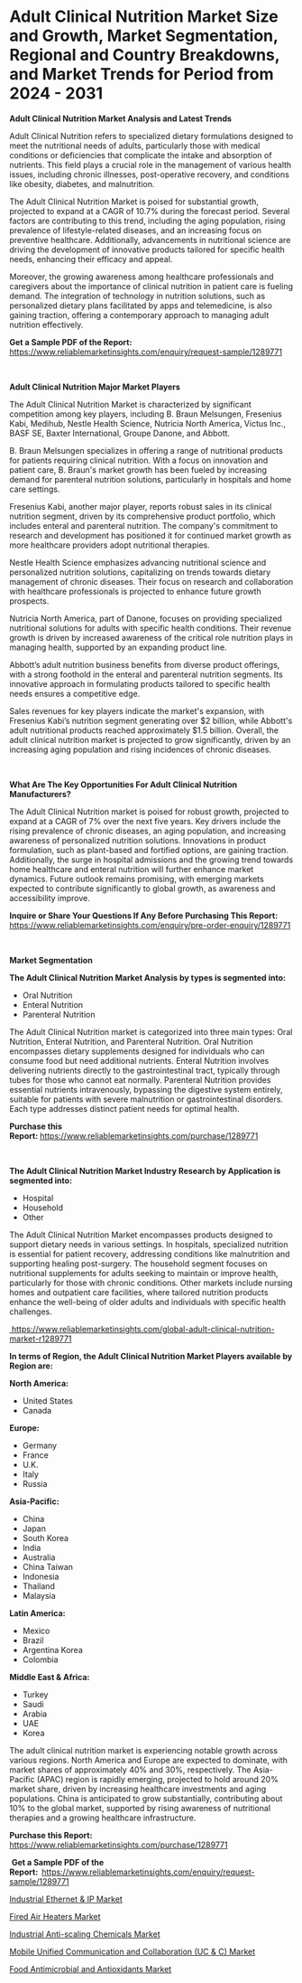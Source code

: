 <p><h1>Adult Clinical Nutrition Market Size and Growth, Market Segmentation, Regional and Country Breakdowns, and Market Trends for Period from 2024 -  2031</h1></p><p><strong>Adult Clinical Nutrition Market Analysis and Latest Trends</strong></p>
<p><p>Adult Clinical Nutrition refers to specialized dietary formulations designed to meet the nutritional needs of adults, particularly those with medical conditions or deficiencies that complicate the intake and absorption of nutrients. This field plays a crucial role in the management of various health issues, including chronic illnesses, post-operative recovery, and conditions like obesity, diabetes, and malnutrition.</p><p>The Adult Clinical Nutrition Market is poised for substantial growth, projected to expand at a CAGR of 10.7% during the forecast period. Several factors are contributing to this trend, including the aging population, rising prevalence of lifestyle-related diseases, and an increasing focus on preventive healthcare. Additionally, advancements in nutritional science are driving the development of innovative products tailored for specific health needs, enhancing their efficacy and appeal. </p><p>Moreover, the growing awareness among healthcare professionals and caregivers about the importance of clinical nutrition in patient care is fueling demand. The integration of technology in nutrition solutions, such as personalized dietary plans facilitated by apps and telemedicine, is also gaining traction, offering a contemporary approach to managing adult nutrition effectively.</p></p>
<p><strong>Get a Sample PDF of the Report:&nbsp;</strong> <a href="https://www.reliablemarketinsights.com/enquiry/request-sample/1289771?utm_campaign=1589&utm_medium=2&utm_source=Github&utm_content=ia&utm_term=26102024&utm_id=adult-clinical-nutrition">https://www.reliablemarketinsights.com/enquiry/request-sample/1289771</a></p>
<p>&nbsp;</p>
<p><strong>Adult Clinical Nutrition Major Market Players</strong></p>
<p><p>The Adult Clinical Nutrition Market is characterized by significant competition among key players, including B. Braun Melsungen, Fresenius Kabi, Medihub, Nestle Health Science, Nutricia North America, Victus Inc., BASF SE, Baxter International, Groupe Danone, and Abbott. </p><p>B. Braun Melsungen specializes in offering a range of nutritional products for patients requiring clinical nutrition. With a focus on innovation and patient care, B. Braun's market growth has been fueled by increasing demand for parenteral nutrition solutions, particularly in hospitals and home care settings.</p><p>Fresenius Kabi, another major player, reports robust sales in its clinical nutrition segment, driven by its comprehensive product portfolio, which includes enteral and parenteral nutrition. The company's commitment to research and development has positioned it for continued market growth as more healthcare providers adopt nutritional therapies.</p><p>Nestle Health Science emphasizes advancing nutritional science and personalized nutrition solutions, capitalizing on trends towards dietary management of chronic diseases. Their focus on research and collaboration with healthcare professionals is projected to enhance future growth prospects.</p><p>Nutricia North America, part of Danone, focuses on providing specialized nutritional solutions for adults with specific health conditions. Their revenue growth is driven by increased awareness of the critical role nutrition plays in managing health, supported by an expanding product line.</p><p>Abbott’s adult nutrition business benefits from diverse product offerings, with a strong foothold in the enteral and parenteral nutrition segments. Its innovative approach in formulating products tailored to specific health needs ensures a competitive edge.</p><p>Sales revenues for key players indicate the market's expansion, with Fresenius Kabi’s nutrition segment generating over $2 billion, while Abbott's adult nutritional products reached approximately $1.5 billion. Overall, the adult clinical nutrition market is projected to grow significantly, driven by an increasing aging population and rising incidences of chronic diseases.</p></p>
<p>&nbsp;</p>
<p><strong>What Are The Key Opportunities For Adult Clinical Nutrition Manufacturers?</strong></p>
<p><p>The Adult Clinical Nutrition market is poised for robust growth, projected to expand at a CAGR of 7% over the next five years. Key drivers include the rising prevalence of chronic diseases, an aging population, and increasing awareness of personalized nutrition solutions. Innovations in product formulation, such as plant-based and fortified options, are gaining traction. Additionally, the surge in hospital admissions and the growing trend towards home healthcare and enteral nutrition will further enhance market dynamics. Future outlook remains promising, with emerging markets expected to contribute significantly to global growth, as awareness and accessibility improve.</p></p>
<p><strong>Inquire or Share Your Questions If Any Before Purchasing This Report:</strong> <a href="https://www.reliablemarketinsights.com/enquiry/pre-order-enquiry/1289771?utm_campaign=1589&utm_medium=2&utm_source=Github&utm_content=ia&utm_term=26102024&utm_id=adult-clinical-nutrition">https://www.reliablemarketinsights.com/enquiry/pre-order-enquiry/1289771</a></p>
<p>&nbsp;</p>
<p><strong>Market Segmentation</strong></p>
<p><strong>The Adult Clinical Nutrition Market Analysis by types is segmented into:</strong></p>
<p><ul><li>Oral Nutrition</li><li>Enteral Nutrition</li><li>Parenteral Nutrition</li></ul></p>
<p><p>The Adult Clinical Nutrition market is categorized into three main types: Oral Nutrition, Enteral Nutrition, and Parenteral Nutrition. Oral Nutrition encompasses dietary supplements designed for individuals who can consume food but need additional nutrients. Enteral Nutrition involves delivering nutrients directly to the gastrointestinal tract, typically through tubes for those who cannot eat normally. Parenteral Nutrition provides essential nutrients intravenously, bypassing the digestive system entirely, suitable for patients with severe malnutrition or gastrointestinal disorders. Each type addresses distinct patient needs for optimal health.</p></p>
<p><strong>Purchase this Report:&nbsp;</strong><a href="https://www.reliablemarketinsights.com/purchase/1289771?utm_campaign=1589&utm_medium=2&utm_source=Github&utm_content=ia&utm_term=26102024&utm_id=adult-clinical-nutrition">https://www.reliablemarketinsights.com/purchase/1289771</a></p>
<p>&nbsp;</p>
<p><strong>The Adult Clinical Nutrition Market Industry Research by Application is segmented into:</strong></p>
<p><ul><li>Hospital</li><li>Household</li><li>Other</li></ul></p>
<p><p>The Adult Clinical Nutrition Market encompasses products designed to support dietary needs in various settings. In hospitals, specialized nutrition is essential for patient recovery, addressing conditions like malnutrition and supporting healing post-surgery. The household segment focuses on nutritional supplements for adults seeking to maintain or improve health, particularly for those with chronic conditions. Other markets include nursing homes and outpatient care facilities, where tailored nutrition products enhance the well-being of older adults and individuals with specific health challenges.</p></p>
<p><a href="https://www.reliablemarketinsights.com/global-adult-clinical-nutrition-market-r1289771?utm_campaign=1589&utm_medium=2&utm_source=Github&utm_content=ia&utm_term=26102024&utm_id=adult-clinical-nutrition">&nbsp;https://www.reliablemarketinsights.com/global-adult-clinical-nutrition-market-r1289771</a></p>
<p><strong>In terms of Region, the Adult Clinical Nutrition Market Players available by Region are:</strong></p>
<p>
    <p> <strong> North America: </strong>
        <ul>
            <li>United States</li>
            <li>Canada</li>
        </ul>
        </p> 
    <p> <strong> Europe: </strong>
        <ul>
            <li>Germany</li>
            <li>France</li>
            <li>U.K.</li>
            <li>Italy</li>
            <li>Russia</li>
        </ul>
        </p> 
    <p> <strong> Asia-Pacific: </strong>
        <ul>
            <li>China</li>
            <li>Japan</li>
            <li>South Korea</li>
            <li>India</li>
            <li>Australia</li>
            <li>China Taiwan</li>
            <li>Indonesia</li>
            <li>Thailand</li>
            <li>Malaysia</li>
        </ul>
        </p> 
    <p> <strong> Latin America: </strong>
        <ul>
            <li>Mexico</li>
            <li>Brazil</li>
            <li>Argentina Korea</li>
            <li>Colombia</li>
        </ul>
        </p> 
    <p> <strong> Middle East & Africa: </strong>
        <ul>
            <li>Turkey</li>
            <li>Saudi</li>
            <li>Arabia</li>
            <li>UAE</li>
            <li>Korea</li>
        </ul>
    </p>
    </p>
<p><p>The adult clinical nutrition market is experiencing notable growth across various regions. North America and Europe are expected to dominate, with market shares of approximately 40% and 30%, respectively. The Asia-Pacific (APAC) region is rapidly emerging, projected to hold around 20% market share, driven by increasing healthcare investments and aging populations. China is anticipated to grow substantially, contributing about 10% to the global market, supported by rising awareness of nutritional therapies and a growing healthcare infrastructure.</p></p>
<p><strong>Purchase this Report: </strong><a href="https://www.reliablemarketinsights.com/purchase/1289771?utm_campaign=1589&utm_medium=2&utm_source=Github&utm_content=ia&utm_term=26102024&utm_id=adult-clinical-nutrition">https://www.reliablemarketinsights.com/purchase/1289771</a></p>
<p>&nbsp;<strong>Get a Sample PDF of the Report:&nbsp;&nbsp;</strong><a href="https://www.reliablemarketinsights.com/enquiry/request-sample/1289771?utm_campaign=1589&utm_medium=2&utm_source=Github&utm_content=ia&utm_term=26102024&utm_id=adult-clinical-nutrition">https://www.reliablemarketinsights.com/enquiry/request-sample/1289771</a></p>
<p><strong></strong></p>
<p><p><a href="https://www.linkedin.com/pulse/industrial-ethernet-ip-market-size-growth-trends-statistics-4lmbf?utm_campaign=1589&utm_medium=2&utm_source=Github&utm_content=ia&utm_term=26102024&utm_id=adult-clinical-nutrition">Industrial Ethernet & IP Market</a></p><p><a href="https://www.linkedin.com/pulse/fired-air-heaters-market-research-report-forecast-growth-prospects-uh41c?utm_campaign=1589&utm_medium=2&utm_source=Github&utm_content=ia&utm_term=26102024&utm_id=adult-clinical-nutrition">Fired Air Heaters Market</a></p><p><a href="https://www.linkedin.com/pulse/market-leaders-laggards-global-industrial-anti-scaling-qqmzf?utm_campaign=1589&utm_medium=2&utm_source=Github&utm_content=ia&utm_term=26102024&utm_id=adult-clinical-nutrition">Industrial Anti-scaling Chemicals Market</a></p><p><a href="https://www.linkedin.com/pulse/mobile-unified-communication-collaboration-uc-c-landscape-xnhve?utm_campaign=1589&utm_medium=2&utm_source=Github&utm_content=ia&utm_term=26102024&utm_id=adult-clinical-nutrition">Mobile Unified Communication and Collaboration (UC & C) Market</a></p><p><a href="https://github.com/FosterFahey91/Market-Research-Report-List-1/blob/main/food-antimicrobial-and-antioxidants-market.md?utm_campaign=1589&utm_medium=2&utm_source=Github&utm_content=ia&utm_term=26102024&utm_id=adult-clinical-nutrition">Food Antimicrobial and Antioxidants Market</a></p></p>